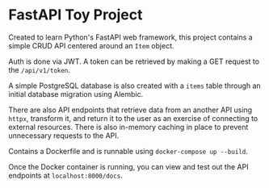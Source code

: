 # FastAPI Toy Project

Created to learn Python's FastAPI web framework, this project contains a simple CRUD API centered around an `Item` object.

Auth is done via JWT. A token can be retrieved by making a GET request to the `/api/v1/token`.

A simple PostgreSQL database is also created with a `items` table through an initial database migration using Alembic.

There are also API endpoints that retrieve data from an another API using `httpx`, transform it, and return it to the user as an exercise of connecting to external resources. There is also in-memory caching in place to prevent unnecessary requests to the API.

Contains a Dockerfile and is runnable using `docker-compose up --build`.

Once the Docker container is running, you can view and test out the API endpoints at `localhost:8000/docs`.
